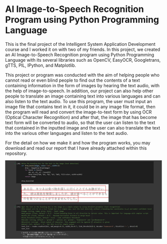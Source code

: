 # AI Image-to-Speech Recognition Program using Python Programming Language
This is the final project of the Intelligent System Application Development course and I worked it on with two of my friends. In this project, we created an AI Image-to-Speech Recognition program using Python Programming Language with its several libraries such as OpenCV, EasyOCR, Googletrans, gTTS, PIL, IPython, and Matplotlib.

This project or program was conducted with the aim of helping people who cannot read or even blind people to find out the contents of a text containing information in the form of images by hearing the text audio, with the help of image-to-speech. In addition, our project can also help other people to translate an image containing text into various languages and can also listen to the text audio. To use this program, the user must input an image file that contains text in it, it could be in any image file format, then the program will read and convert the image-to-text form by using OCR (Optical Character Recognition) and after that, the image that has become text form will be converted to audio, so that the user can listen to the text that contained in the inputted image and the user can also translate the text into the various other languages and listen to the text audio.

For the detail on how we make it and how the program works, you may download and read our report that I have already attached within this repository.

![](imagespeech.png)
